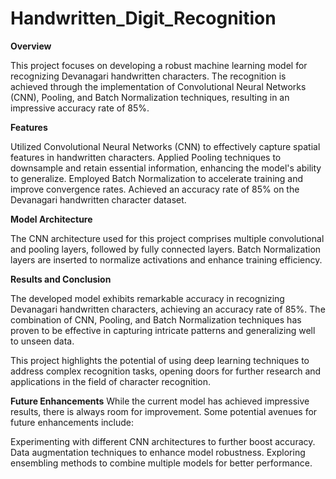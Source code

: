 # Handwritten_Digit_Recognition

**Overview**

This project focuses on developing a robust machine learning model for recognizing Devanagari handwritten characters. The recognition is achieved through the implementation of Convolutional Neural Networks (CNN), Pooling, and Batch Normalization techniques, resulting in an impressive accuracy rate of 85%.

**Features**

Utilized Convolutional Neural Networks (CNN) to effectively capture spatial features in handwritten characters.
Applied Pooling techniques to downsample and retain essential information, enhancing the model's ability to generalize.
Employed Batch Normalization to accelerate training and improve convergence rates.
Achieved an accuracy rate of 85% on the Devanagari handwritten character dataset.

**Model Architecture**

The CNN architecture used for this project comprises multiple convolutional and pooling layers, followed by fully connected layers. Batch Normalization layers are inserted to normalize activations and enhance training efficiency.

**Results and Conclusion**

The developed model exhibits remarkable accuracy in recognizing Devanagari handwritten characters, achieving an accuracy rate of 85%. The combination of CNN, Pooling, and Batch Normalization techniques has proven to be effective in capturing intricate patterns and generalizing well to unseen data.

This project highlights the potential of using deep learning techniques to address complex recognition tasks, opening doors for further research and applications in the field of character recognition.

**Future Enhancements**
While the current model has achieved impressive results, there is always room for improvement. Some potential avenues for future enhancements include:

Experimenting with different CNN architectures to further boost accuracy.
Data augmentation techniques to enhance model robustness.
Exploring ensembling methods to combine multiple models for better performance.
